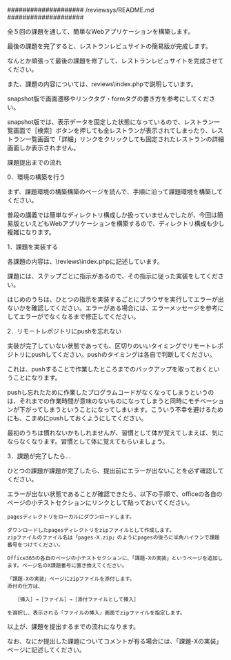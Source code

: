 ####################
/reviewsys/README.md
####################


全５回の課題を通して、簡単なWebアプリケーションを構築します。 

最後の課題を完了すると、レストランレビュサイトの簡易版が完成します。 

なんとか頑張って最後の課題を修了して、レストランレビュサイトを完成させてください。 

 

また、課題の内容については、reviews\index.phpで説明しています。 

snapshot版で画面遷移やリンクタグ・formタグの書き方を参考にしてください。 

snapshot版では、表示データを固定した状態になっているので、レストラン一覧画面で［検索］ボタンを押しても全レストランが表示されてしまったり、レストラン一覧画面で「詳細」リンクをクリックしても固定されたレストランの詳細画面しか表示されません。 

 

課題提出までの流れ 

 

0．環境の構築を行う 

 

まず、課題環境の構築構築のページを読んで、手順に沿って課題環境を構築してください。 

普段の講義では簡単なディレクトリ構成しか扱っていませんでしたが、今回は簡易版といえどもWebアプリケーションを構築するので、ディレクトリ構成も少し複雑になります。 

 

1．課題を実装する 

 

各課題の内容は、\reviews\index.phpに記述しています。 

課題には、ステップごとに指示があるので、その指示に従った実装をしてください。 

 

はじめのうちは、ひとつの指示を実装するごとにブラウザを実行してエラーが出ないかを確認してください。エラーがある場合には、エラーメッセージを参考にしてエラーがでなくなるまで修正してください。 

 

 

2．リモートレポジトリにpushを忘れない 

 

実装が完了していない状態であっても、区切りのいいタイミングでリモートレポジトリにpushしてください。pushのタイミングは各自で判断してください。 

これは、pushすることで作業したところまでのバックアップを取っておくということになります。 

pushし忘れたために作業したプログラムコードがなくなってしまうというのは、それまでの作業時間が意味のないものになってしまうと同時にモチベーションが下がってしまうということになってしまいます。こういう不幸を避けるためにも、こまめにpushしておくようにしてください。 

 

最初のうちは慣れないかもしれませんが、習慣として体が覚えてしまえば、気にならなくなります。習慣として体に覚えてもらいましょう。 

 

 

3．課題が完了したら... 

 

ひとつの課題が課題が完了したら、提出前にエラーが出ないことを必ず確認してください。 

 

エラーが出ない状態であることが確認できたら、以下の手順で、officeの各自のページの小テストセクションにリンクとして貼っておいてください。 

 

    pagesディレクトリをローカルにダウンロードします。 

    ダウンロードしたpagesディレクトリをzipファイルとして作成します。 
    zipファイルのファイル名は「pages-X.zip」のようにpagesの後ろに半角ハイフンで課題番号をつけてください。 

    Office365の各自のページの小テストセクションに、「課題-Xの実装」というページを追加します。ページ名のX課題番号に置き換えてください。 

    「課題-Xの実装」ページにzipファイルを添付します。 
    添付の仕方は、 
     
    　　［挿入］→［ファイル］→［添付ファイルとして挿入］ 
     
    を選択し、表示される「ファイルの挿入」画面でzipファイルを指定します。 

 

 

以上が、課題を提出するまでの流れになります。 

 

なお、なにか提出した課題についてコメントが有る場合には、「課題-Xの実装」ページに記述してください。 

 

 

 

 

 

 
